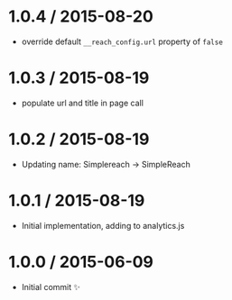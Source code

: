 
1.0.4 / 2015-08-20
==================

  * override default `__reach_config.url` property of `false`

1.0.3 / 2015-08-19
==================
  
  * populate url and title in page call

1.0.2 / 2015-08-19
==================

  * Updating name: Simplereach -> SimpleReach

1.0.1 / 2015-08-19
==================

  * Initial implementation, adding to analytics.js

1.0.0 / 2015-06-09
==================

  * Initial commit :sparkles:
